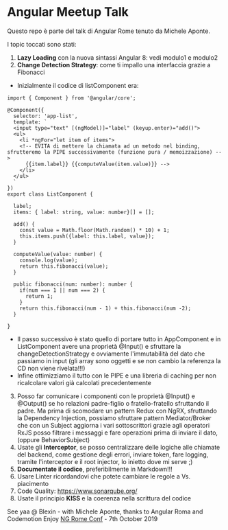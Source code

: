 # Angular Meetup Talk

Questo repo è parte del talk di Angular Rome tenuto da Michele Aponte.

I topic toccati sono stati:

1. **Lazy Loading** con la nuova sintassi Angular 8: vedi modulo1 e modulo2
2. **Change Detection Strategy**: come ti impallo una interfaccia grazie a Fibonacci
  * Inizialmente il codice di listComponent era:
  ```
  import { Component } from '@angular/core';

  @Component({
    selector: 'app-list',
    template: `
    <input type="text" [(ngModel)]="label" (keyup.enter)="add()">
    <ul>
      <li *ngFor="let item of items">
      <!-- EVITA di mettere la chiamata ad un metodo nel binding, sfrutteremo la PIPE successivamente (funzione pura / memoizzazione) -->
        {{item.label}} {{computeValue(item.value)}} -->
      </li>
    </ul>
    `
  })
  export class ListComponent {

    label;
    items: { label: string, value: number}[] = [];
    
    add() {
      const value = Math.floor(Math.random() * 10) + 1;
      this.items.push({label: this.label, value});
    }

    computeValue(value: number) {
      console.log(value);
      return this.fibonacci(value);
    }

    public fibonacci(num: number): number {
      if(num === 1 || num === 2) {
        return 1;
      }
      return this.fibonacci(num - 1) + this.fibonacci(num -2);
    }

  }
```
  * Il passo successivo è stato quello di portare tutto in AppComponent e in ListComponent avere una proprietà @Input() e sfruttare la changeDetectionStrategy e ovviamente l'immutabilità del dato che passiamo in input (gli array sono oggetti e se non cambio la referenza la CD non viene rivelata!!!)
  * Infine ottimizziamo il tutto con le PIPE e una libreria di caching per non ricalcolare valori già calcolati precedentemente
3. Posso far comunicare i componenti con le proprietà @Input() e @Output() se ho relazioni padre-figlio o fratello-fratello sfruttando il padre. Ma prima di scomodare un pattern Redux con NgRX, sfruttando la Dependency Injection, possiamo sfruttare pattern Mediator/Broker che con un Subject aggiorna i vari sottoscrittori grazie agli operatori RxJS posso filtrare i messaggi e fare operazioni prima di inviare il dato, (oppure BehaviorSubject)
4. Usate gli **Interceptor**, se posso centralizzare delle logiche alle chiamate del backend, come gestione degli errori, inviare token, fare logging, tramite l'interceptor e il root injector, lo inietto dove mi serve ;) 
5. **Documentate il codice**, preferibilmente in Markdown!!!
6. Usare Linter ricordandovi che potete cambiare le regole a Vs. piacimento
7. Code Quality: https://www.sonarqube.org/
8. Usate il principio **KISS** e la coerenza nella scrittura del codice

See yaa @ Blexin - with Michele Aponte, thanks to Angular Roma and Codemotion
Enjoy [NG Rome Conf](https://ngrome.io) - 7th October 2019